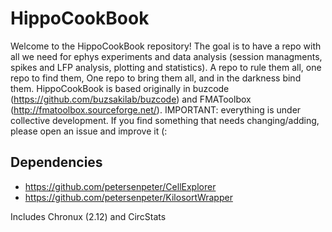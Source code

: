 # HippoCookBook

Welcome to the HippoCookBook repository! The goal is to have a repo with all we need for ephys experiments and data analysis (session managments, spikes and LFP analysis, plotting and statistics). A repo to rule them all, one repo to find them, One repo to bring them all, and in the darkness bind them.
HippoCookBook is based originally in buzcode (https://github.com/buzsakilab/buzcode) and FMAToolbox (http://fmatoolbox.sourceforge.net/).
IMPORTANT: everything is under collective development. If you find something that needs changing/adding, please open an issue and improve it (:

## Dependencies
- https://github.com/petersenpeter/CellExplorer
- https://github.com/petersenpeter/KilosortWrapper

Includes Chronux (2.12) and CircStats
